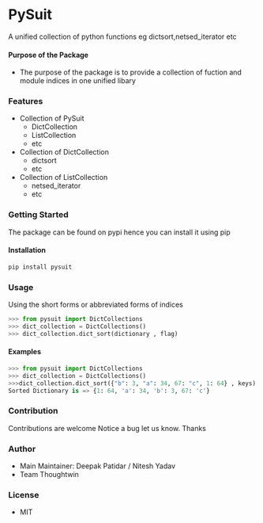 # PySuit
A unified collection of python functions  eg dictsort,netsed_iterator etc

#### Purpose of the Package
+ The purpose of the package is to provide a collection of fuction and module indices in one unified libary


### Features
+ Collection of PySuit
	- DictCollection
	- ListCollection
	- etc 
+ Collection of DictCollection
	- dictsort
    - etc 
+ Collection of ListCollection
    - netsed_iterator
    - etc 




### Getting Started
The package can be found on pypi hence you can install it using pip

#### Installation
```bash
pip install pysuit
```


### Usage
Using the short forms or abbreviated forms of indices
```python
>>> from pysuit import DictCollections
>>> dict_collection = DictCollections()
>>> dict_collection.dict_sort(dictionary , flag)


```

#### Examples
```python
>>> from pysuit import DictCollections
>>> dict_collection = DictCollections()
>>>dict_collection.dict_sort({"b": 3, "a": 34, 67: "c", 1: 64} , keys)
Sorted Dictionary is => {1: 64, 'a': 34, 'b': 3, 67: 'c'}


```

### Contribution
Contributions are welcome
Notice a bug let us know. Thanks


### Author
+ Main Maintainer: Deepak Patidar / Nitesh Yadav
+ Team Thoughtwin

### License
+ MIT
